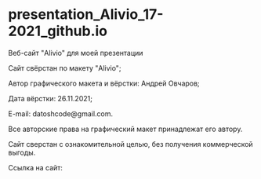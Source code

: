 # presentation_Alivio_17-2021_github.io

<p>Веб-сайт "Alivio" для моей презентации</p>
<p>Сайт свёрстан по макету "Alivio";</p>
<p>Автор графического макета и вёрстки: Андрей Овчаров;</p>
<p>Дата вёрстки: 26.11.2021;</p>
<p>E-mail: datoshcode@gmail.com.</p>
<p>Все авторские права на графический макет принадлежат его автору.</p>
<p>Сайт сверстан с ознакомительной целью, без получения коммерческой выгоды.</p>

<p>Ссылка на сайт: </p>
